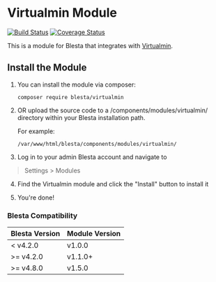 # Virtualmin Module

[![Build Status](https://travis-ci.org/blesta/module-virtualmin.svg?branch=master)](https://travis-ci.org/blesta/module-virtualmin) [![Coverage Status](https://coveralls.io/repos/github/blesta/module-virtualmin/badge.svg?branch=master)](https://coveralls.io/github/blesta/module-virtualmin?branch=master)

This is a module for Blesta that integrates with [Virtualmin](https://www.virtualmin.com/).

## Install the Module

1. You can install the module via composer:

    ```
    composer require blesta/virtualmin
    ```

2. OR upload the source code to a /components/modules/virtualmin/ directory within
your Blesta installation path.

    For example:

    ```
    /var/www/html/blesta/components/modules/virtualmin/
    ```

3. Log in to your admin Blesta account and navigate to
> Settings > Modules

4. Find the Virtualmin module and click the "Install" button to install it

5. You're done!

### Blesta Compatibility

|Blesta Version|Module Version|
|--------------|--------------|
|< v4.2.0|v1.0.0|
|>= v4.2.0|v1.1.0+|
|>= v4.8.0|v1.5.0|

